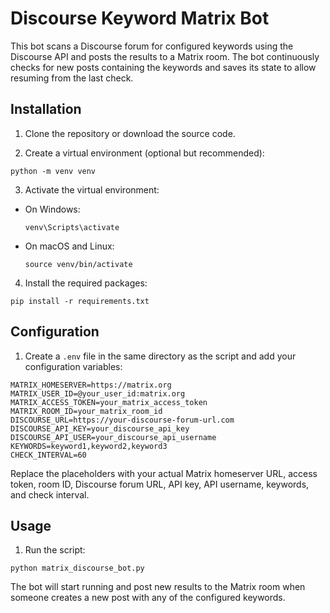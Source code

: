 # Discourse Keyword Matrix Bot

This bot scans a Discourse forum for configured keywords using the Discourse API and posts the results to a Matrix room. The bot continuously checks for new posts containing the keywords and saves its state to allow resuming from the last check.

## Installation

1. Clone the repository or download the source code.

2. Create a virtual environment (optional but recommended):

`python -m venv venv`


3. Activate the virtual environment:

- On Windows:

  ```
  venv\Scripts\activate
  ```

- On macOS and Linux:

  ```
  source venv/bin/activate
  ```

4. Install the required packages:

`pip install -r requirements.txt`


## Configuration

1. Create a `.env` file in the same directory as the script and add your configuration variables:

```
MATRIX_HOMESERVER=https://matrix.org
MATRIX_USER_ID=@your_user_id:matrix.org
MATRIX_ACCESS_TOKEN=your_matrix_access_token
MATRIX_ROOM_ID=your_matrix_room_id
DISCOURSE_URL=https://your-discourse-forum-url.com
DISCOURSE_API_KEY=your_discourse_api_key
DISCOURSE_API_USER=your_discourse_api_username
KEYWORDS=keyword1,keyword2,keyword3
CHECK_INTERVAL=60
```


Replace the placeholders with your actual Matrix homeserver URL, access token, room ID, Discourse forum URL, API key, API username, keywords, and check interval.

## Usage

1. Run the script:

`python matrix_discourse_bot.py`


The bot will start running and post new results to the Matrix room when someone creates a new post with any of the configured keywords.


